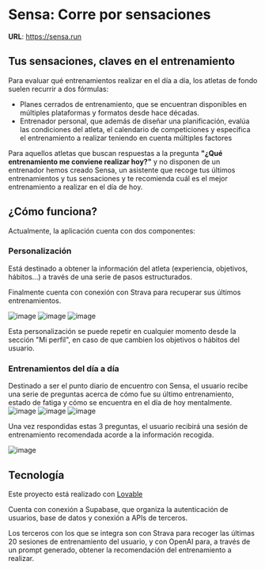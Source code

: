 # Sensa: Corre por sensaciones

**URL**: https://sensa.run

## Tus sensaciones, claves en el entrenamiento

Para evaluar qué entrenamientos realizar en el día a día, los atletas de fondo suelen recurrir a dos fórmulas: 
- Planes cerrados de entrenamiento, que se encuentran disponibles en múltiples plataformas y formatos desde hace décadas.
- Entrenador personal, que además de diseñar una planificación, evalúa las condiciones del atleta, el calendario de competiciones y especifica el entrenamiento a realizar teniendo en cuenta múltiples factores

Para aquellos atletas que buscan respuestas a la pregunta **"¿Qué entrenamiento me conviene realizar hoy?"** y no disponen de un entrenador  hemos creado Sensa, un asistente que recoge tus últimos entrenamientos y tus sensaciones y te recomienda cuál es el mejor entrenamiento a realizar en el día de hoy.

## ¿Cómo funciona?

Actualmente, la aplicación cuenta con dos componentes:

### Personalización

Está destinado a obtener la información del atleta (experiencia, objetivos, hábitos...) a través de una serie de pasos estructurados.

Finalmente cuenta con conexión con Strava para recuperar sus últimos entrenamientos.

![image](https://github.com/user-attachments/assets/b4d46d19-4be6-4d2b-a66d-541b73a20c6d)
![image](https://github.com/user-attachments/assets/08bf1fb7-c448-4d7c-b032-93e852d166b9)
![image](https://github.com/user-attachments/assets/5674569e-1dbf-491f-9e74-ac801c9e26bd)

Esta personalización se puede repetir en cualquier momento desde la sección "Mi perfil", en caso de que cambien los objetivos o hábitos del usuario.

### Entrenamientos del día a día

Destinado a ser el punto diario de encuentro con Sensa, el usuario recibe una serie de preguntas acerca de cómo fue su último entrenamiento, estado de fatiga y cómo se encuentra en el día de hoy mentalmente.
![image](https://github.com/user-attachments/assets/70de7127-212d-4efd-b914-9ecf2535a1bb)
![image](https://github.com/user-attachments/assets/bd55978b-c05b-4382-bc4e-8bbeeafbeac3)
![image](https://github.com/user-attachments/assets/641529b3-0879-4ccb-8aab-ed0783e7395f)

Una vez respondidas estas 3 preguntas, el usuario recibirá una sesión de entrenamiento recomendada acorde a la información recogida.

![image](https://github.com/user-attachments/assets/1414d89d-fca7-41ca-8331-77e37f5366ee)

## Tecnología

Este proyecto está realizado con [Lovable](https://lovable.dev)

Cuenta con conexión a Supabase, que organiza la autenticación de usuarios, base de datos y conexión a APIs de terceros.

Los terceros con los que se integra son con Strava para recoger las últimas 20 sesiones de entrenamiento del usuario, y con OpenAI para, a través de un prompt generado, obtener la recomendación del entrenamiento a realizar.

